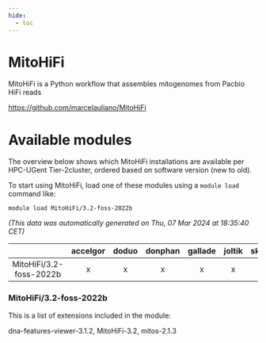 ```yaml
---
hide:
  - toc
---
```


MitoHiFi
========


MitoHiFi is a Python workflow that assembles mitogenomes from Pacbio HiFi reads

https://github.com/marcelauliano/MitoHiFi
# Available modules


The overview below shows which MitoHiFi installations are available per HPC-UGent Tier-2cluster, ordered based on software version (new to old).

To start using MitoHiFi, load one of these modules using a `module load` command like:

```shell
module load MitoHiFi/3.2-foss-2022b
```

*(This data was automatically generated on Thu, 07 Mar 2024 at 18:35:40 CET)*  

| |accelgor|doduo|donphan|gallade|joltik|skitty|
| :---: | :---: | :---: | :---: | :---: | :---: | :---: |
|MitoHiFi/3.2-foss-2022b|x|x|x|x|x|x|


### MitoHiFi/3.2-foss-2022b

This is a list of extensions included in the module:

dna-features-viewer-3.1.2, MitoHiFi-3.2, mitos-2.1.3